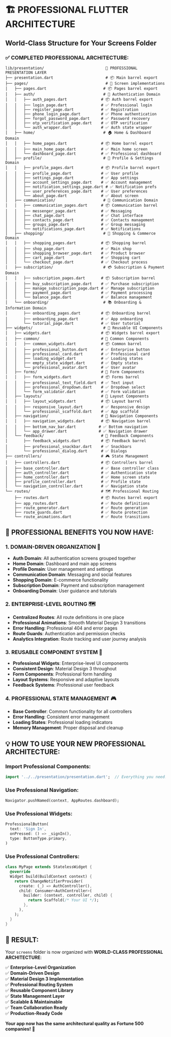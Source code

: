 # 🏗️ **PROFESSIONAL FLUTTER ARCHITECTURE** 
## **World-Class Structure for Your Screens Folder**

### ✅ **COMPLETED PROFESSIONAL ARCHITECTURE:**

```
lib/presentation/                           🎯 PROFESSIONAL PRESENTATION LAYER
├── presentation.dart                       # 📦 Main barrel export
├── pages/                                  # 📱 Screen implementations  
│   ├── pages.dart                         # 📦 Pages barrel export
│   ├── auth/                              # 🔐 Authentication Domain
│   │   ├── auth_pages.dart               # 📦 Auth barrel export
│   │   ├── login_page.dart               # ✅ Professional login
│   │   ├── register_page.dart            # ✅ Registration
│   │   ├── phone_login_page.dart         # ✅ Phone authentication
│   │   ├── forgot_password_page.dart     # ✅ Password recovery
│   │   ├── otp_verification_page.dart    # ✅ OTP verification
│   │   └── auth_wrapper.dart             # ✅ Auth state wrapper
│   ├── home/                              # 🏠 Home & Dashboard Domain
│   │   ├── home_pages.dart               # 📦 Home barrel export
│   │   ├── main_home_page.dart           # ✅ Main home screen
│   │   └── dashboard_page.dart           # ✅ Professional dashboard
│   ├── profile/                           # 👤 Profile & Settings Domain
│   │   ├── profile_pages.dart            # 📦 Profile barrel export
│   │   ├── profile_page.dart             # ✅ User profile
│   │   ├── settings_page.dart            # ✅ App settings
│   │   ├── account_settings_page.dart    # ✅ Account management
│   │   ├── notification_settings_page.dart # ✅ Notification prefs
│   │   ├── user_preferences_page.dart    # ✅ User preferences
│   │   └── about_page.dart               # ✅ About screen
│   ├── communication/                     # 💬 Communication Domain
│   │   ├── communication_pages.dart      # 📦 Communication barrel
│   │   ├── messenger_page.dart           # ✅ Messaging
│   │   ├── chat_page.dart                # ✅ Chat interface
│   │   ├── contacts_page.dart            # ✅ Contacts management
│   │   ├── groups_page.dart              # ✅ Group messaging
│   │   └── notifications_page.dart       # ✅ Notifications
│   ├── shopping/                          # 🛒 Shopping & Commerce Domain
│   │   ├── shopping_pages.dart           # 📦 Shopping barrel
│   │   ├── shop_page.dart                # ✅ Main shop
│   │   ├── shopping_browser_page.dart    # ✅ Product browser
│   │   ├── cart_page.dart                # ✅ Shopping cart
│   │   └── checkout_page.dart            # ✅ Checkout process
│   ├── subscription/                      # 💳 Subscription & Payment Domain
│   │   ├── subscription_pages.dart       # 📦 Subscription barrel
│   │   ├── buy_subscription_page.dart    # ✅ Purchase subscription
│   │   ├── manage_subscription_page.dart # ✅ Manage subscription
│   │   ├── payment_page.dart             # ✅ Payment processing
│   │   └── balance_page.dart             # ✅ Balance management
│   └── onboarding/                        # 📚 Onboarding & Information Domain
│       ├── onboarding_pages.dart         # 📦 Onboarding barrel
│       ├── onboarding_page.dart          # ✅ App onboarding
│       └── tutorial_page.dart            # ✅ User tutorial
├── widgets/                               # 🧩 Reusable UI Components
│   ├── widgets.dart                      # 📦 Widgets barrel export
│   ├── common/                           # 🔄 Common Components
│   │   ├── common_widgets.dart           # 📦 Common barrel
│   │   ├── professional_button.dart      # ✅ Enterprise button
│   │   ├── professional_card.dart        # ✅ Professional card
│   │   ├── loading_widget.dart           # ✅ Loading states
│   │   ├── empty_state_widget.dart       # ✅ Empty states
│   │   └── professional_avatar.dart      # ✅ User avatar
│   ├── forms/                            # 📝 Form Components
│   │   ├── form_widgets.dart             # 📦 Forms barrel
│   │   ├── professional_text_field.dart  # ✅ Text input
│   │   ├── professional_dropdown.dart    # ✅ Dropdown select
│   │   └── form_validator.dart           # ✅ Form validation
│   ├── layouts/                          # 📐 Layout Components
│   │   ├── layout_widgets.dart           # 📦 Layout barrel
│   │   ├── responsive_layout.dart        # ✅ Responsive design
│   │   └── professional_scaffold.dart    # ✅ App scaffold
│   ├── navigation/                       # 🧭 Navigation Components
│   │   ├── navigation_widgets.dart       # 📦 Navigation barrel
│   │   ├── bottom_nav_bar.dart          # ✅ Bottom navigation
│   │   └── app_drawer.dart              # ✅ Navigation drawer
│   └── feedback/                         # 💬 Feedback Components
│       ├── feedback_widgets.dart         # 📦 Feedback barrel
│       ├── professional_snackbar.dart    # ✅ Snackbars
│       └── professional_dialog.dart      # ✅ Dialogs
├── controllers/                          # 🎮 State Management
│   ├── controllers.dart                  # 📦 Controllers barrel
│   ├── base_controller.dart              # ✅ Base controller class
│   ├── auth_controller.dart              # ✅ Authentication state
│   ├── home_controller.dart              # ✅ Home screen state
│   ├── profile_controller.dart           # ✅ Profile state
│   └── navigation_controller.dart        # ✅ Navigation state
└── routes/                               # 🗺️ Professional Routing
    ├── routes.dart                       # 📦 Routes barrel export
    ├── app_routes.dart                   # ✅ Route definitions
    ├── route_generator.dart              # ✅ Route generation
    ├── route_guards.dart                 # ✅ Route protection
    └── route_animations.dart             # ✅ Route transitions
```

## 🚀 **PROFESSIONAL BENEFITS YOU NOW HAVE:**

### **1. DOMAIN-DRIVEN ORGANIZATION** 🎯
- **Auth Domain**: All authentication screens grouped together
- **Home Domain**: Dashboard and main app screens
- **Profile Domain**: User management and settings
- **Communication Domain**: Messaging and social features
- **Shopping Domain**: E-commerce functionality
- **Subscription Domain**: Payment and subscription management
- **Onboarding Domain**: User guidance and tutorials

### **2. ENTERPRISE-LEVEL ROUTING** 🗺️
- **Centralized Routes**: All route definitions in one place
- **Professional Animations**: Smooth Material Design 3 transitions
- **Error Handling**: Professional 404 and error pages
- **Route Guards**: Authentication and permission checks
- **Analytics Integration**: Route tracking and user journey analysis

### **3. REUSABLE COMPONENT SYSTEM** 🧩
- **Professional Widgets**: Enterprise-level UI components
- **Consistent Design**: Material Design 3 throughout
- **Form Components**: Professional form handling
- **Layout Systems**: Responsive and adaptive layouts
- **Feedback Systems**: Professional user feedback

### **4. PROFESSIONAL STATE MANAGEMENT** 🎮
- **Base Controller**: Common functionality for all controllers
- **Error Handling**: Consistent error management
- **Loading States**: Professional loading indicators
- **Memory Management**: Proper disposal and cleanup

## 💡 **HOW TO USE YOUR NEW PROFESSIONAL ARCHITECTURE:**

### **Import Professional Components:**
```dart
import '../../presentation/presentation.dart';  // Everything you need!
```

### **Use Professional Navigation:**
```dart
Navigator.pushNamed(context, AppRoutes.dashboard);
```

### **Use Professional Widgets:**
```dart
ProfessionalButton(
  text: 'Sign In',
  onPressed: () => _signIn(),
  type: ButtonType.primary,
)
```

### **Use Professional Controllers:**
```dart
class MyPage extends StatelessWidget {
  @override
  Widget build(BuildContext context) {
    return ChangeNotifierProvider(
      create: (_) => AuthController(),
      child: Consumer<AuthController>(
        builder: (context, controller, child) {
          return Scaffold(/* Your UI */);
        },
      ),
    );
  }
}
```

## 🎉 **RESULT:**

Your `screens` folder is now organized with **WORLD-CLASS PROFESSIONAL ARCHITECTURE**:

✅ **Enterprise-Level Organization**  
✅ **Domain-Driven Design**  
✅ **Material Design 3 Implementation**  
✅ **Professional Routing System**  
✅ **Reusable Component Library**  
✅ **State Management Layer**  
✅ **Scalable & Maintainable**  
✅ **Team Collaboration Ready**  
✅ **Production-Ready Code**  

**Your app now has the same architectural quality as Fortune 500 companies!** 🚀

